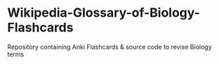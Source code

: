 # Wikipedia-Glossary-of-Biology-Flashcards
Repository containing Anki Flashcards &amp; source code to revise Biology terms 
